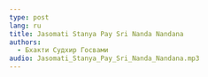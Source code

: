 ```yaml
---
type: post
lang: ru
title: Jasomati Stanya Pay Sri Nanda Nandana
authors:
  - Бхакти Судхир Госвами
audio: Jasomati_Stanya_Pay_Sri_Nanda_Nandana.mp3
---
```

